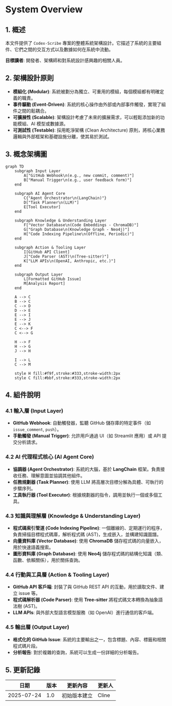 # System Overview

## 1. 概述

本文件提供了 `Codex-Scribe` 專案的整體系統架構設計。它描述了系統的主要組件、它們之間的交互方式以及數據如何在系統中流動。

**目標讀者**: 開發者、架構師和對系統設計感興趣的相關人員。

## 2. 架構設計原則

- **模組化 (Modular)**: 系統被劃分為獨立、可重用的模組，每個模組都有明確定義的職責。
- **事件驅動 (Event-Driven)**: 系統的核心操作由外部或內部事件觸發，實現了組件之間的鬆耦合。
- **可擴展性 (Scalable)**: 架構設計考慮了未來的擴展需求，可以輕鬆添加新的功能模組、AI 模型或數據源。
- **可測試性 (Testable)**: 採用乾淨架構 (Clean Architecture) 原則，將核心業務邏輯與外部框架和基礎設施分離，使其易於測試。

## 3. 概念架構圖

```mermaid
graph TD
    subgraph Input Layer
        A["GitHub Webhook\n(e.g., new commit, comment)"]
        B["Manual Trigger\n(e.g., user feedback form)"]
    end

    subgraph AI Agent Core
        C{"Agent Orchestrator\n(LangChain)"}
        D["Task Planner\n(LLM)"]
        E[Tool Executor]
    end

    subgraph Knowledge & Understanding Layer
        F["Vector Database\n(Code Embeddings - ChromaDB)"]
        G["Graph Database\n(Knowledge Graph - Neo4j)"]
        H["Code Indexing Pipeline\n(Offline, Periodic)"]
    end

    subgraph Action & Tooling Layer
        I[GitHub API Client]
        J["Code Parser (AST)\n(Tree-sitter)"]
        K["LLM APIs\n(OpenAI, Anthropic, etc.)"]
    end

    subgraph Output Layer
        L[Formatted GitHub Issue]
        M[Analysis Report]
    end

    A --> C
    B --> C
    C --> D
    D --> E
    E --> I
    E --> J
    E --> K
    C <--> F
    C <--> G

    H --> F
    H --> G
    J --> H

    I --> L
    C --> M

    style H fill:#f9f,stroke:#333,stroke-width:2px
    style C fill:#bbf,stroke:#333,stroke-width:2px
```

## 4. 組件說明

### 4.1 輸入層 (Input Layer)
- **GitHub Webhook**: 自動觸發器，監聽 GitHub 儲存庫的特定事件（如 `issue_comment`, `push`）。
- **手動觸發 (Manual Trigger)**: 允許用戶通過 UI（如 Streamlit 應用）或 API 提交分析請求。

### 4.2 AI 代理程式核心 (AI Agent Core)
- **協調器 (Agent Orchestrator)**: 系統的大腦，基於 **LangChain** 框架。負責接收任務、理解意圖並協調其他組件。
- **任務規劃器 (Task Planner)**: 使用 LLM 將高層次目標分解為具體、可執行的步驟序列。
- **工具執行器 (Tool Executor)**: 根據規劃器的指令，調用並執行一個或多個工具。

### 4.3 知識與理解層 (Knowledge & Understanding Layer)
- **程式碼索引管道 (Code Indexing Pipeline)**: 一個離線的、定期運行的程序，負責掃描目標程式碼庫，解析程式碼 (AST)，生成嵌入，並構建知識圖譜。
- **向量資料庫 (Vector Database)**: 使用 **ChromaDB** 儲存程式碼的向量嵌入，用於快速語義搜索。
- **圖形資料庫 (Graph Database)**: 使用 **Neo4j** 儲存程式碼的結構化知識（類、函數、依賴關係），用於關係查詢。

### 4.4 行動與工具層 (Action & Tooling Layer)
- **GitHub API 客戶端**: 封裝了與 GitHub REST API 的互動，用於讀取文件、建立 issue 等。
- **程式碼解析器 (Code Parser)**: 使用 **Tree-sitter** 將程式碼文本轉換為抽象語法樹 (AST)。
- **LLM APIs**: 與外部大型語言模型服務（如 OpenAI）進行通信的客戶端。

### 4.5 輸出層 (Output Layer)
- **格式化的 GitHub Issue**: 系統的主要輸出之一，包含標題、內容、標籤和相關程式碼片段。
- **分析報告**: 對於複雜的查詢，系統可以生成一份詳細的分析報告。

## 5. 更新記錄

| 日期       | 版本 | 更新內容           | 更新人 |
|------------|------|--------------------|--------|
| 2025-07-24 | 1.0  | 初始版本建立       | Cline  |
